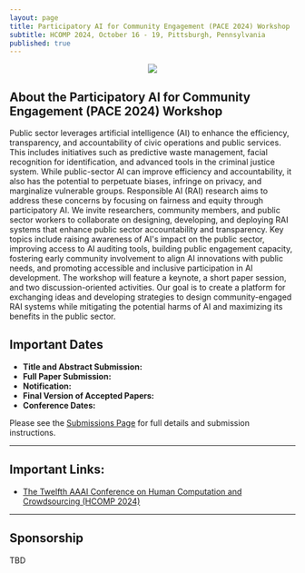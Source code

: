 ```yaml
---
layout: page
title: Participatory AI for Community Engagement (PACE 2024) Workshop
subtitle: HCOMP 2024, October 16 - 19, Pittsburgh, Pennsylvania
published: true
---
```

<p style="text-align:center;"><img src="{{ 'img/cover.png' | relative_url }}" /></p>

## About the Participatory AI for Community Engagement (PACE 2024) Workshop

Public sector leverages artificial intelligence (AI) to enhance the efficiency, transparency, and accountability of civic operations and public services. This includes initiatives such as predictive waste management, facial recognition for identification, and advanced tools in the criminal justice system. While public-sector AI can improve efficiency and accountability, it also has the potential to perpetuate biases, infringe on privacy, and marginalize vulnerable groups. Responsible AI (RAI) research aims to address these concerns by focusing on fairness and equity through participatory AI. We invite researchers, community members, and public sector workers to collaborate on designing, developing, and deploying RAI systems that enhance public sector accountability and transparency. Key topics include raising awareness of AI's impact on the public sector, improving access to AI auditing tools, building public engagement capacity, fostering early community involvement to align AI innovations with public needs, and promoting accessible and inclusive participation in AI development. The workshop will feature a keynote, a short paper session, and two discussion-oriented activities. Our goal is to create a platform for exchanging ideas and developing strategies to design community-engaged RAI systems while mitigating the  potential harms of AI and maximizing its benefits in the public sector.

## Important Dates
* **Title and Abstract Submission:** 
* **Full Paper Submission:** 
* **Notification:** 
* **Final Version of Accepted Papers:** 
* **Conference Dates:** 

Please see the [Submissions Page](./submission) for full details and submission instructions.

---

## Important Links:
* [The Twelfth AAAI Conference on Human Computation and Crowdsourcing (HCOMP 2024)](https://www.humancomputation.com/index.html)

---

## Sponsorship

TBD